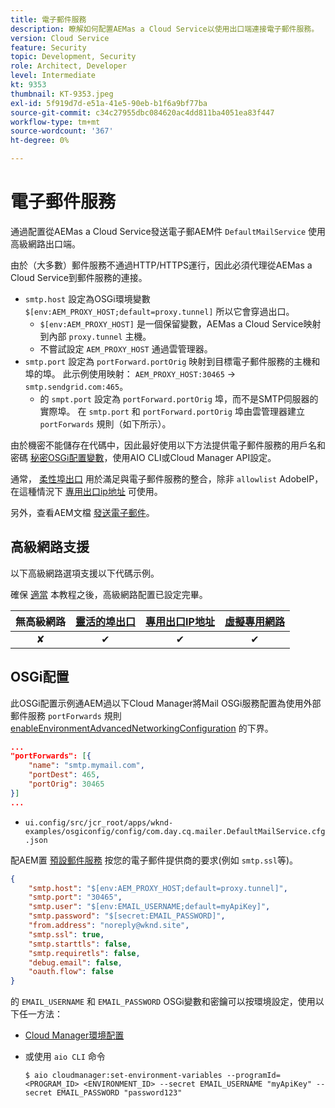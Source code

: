 ```yaml
---
title: 電子郵件服務
description: 瞭解如何配置AEMas a Cloud Service以使用出口端連接電子郵件服務。
version: Cloud Service
feature: Security
topic: Development, Security
role: Architect, Developer
level: Intermediate
kt: 9353
thumbnail: KT-9353.jpeg
exl-id: 5f919d7d-e51a-41e5-90eb-b1f6a9bf77ba
source-git-commit: c34c27955dbc084620ac4dd811ba4051ea83f447
workflow-type: tm+mt
source-wordcount: '367'
ht-degree: 0%

---
```


# 電子郵件服務

通過配置從AEMas a Cloud Service發送電子郵AEM件 `DefaultMailService` 使用高級網路出口端。

由於（大多數）郵件服務不通過HTTP/HTTPS運行，因此必須代理從AEMas a Cloud Service到郵件服務的連接。

+ `smtp.host` 設定為OSGi環境變數 `$[env:AEM_PROXY_HOST;default=proxy.tunnel]` 所以它會穿過出口。
   + `$[env:AEM_PROXY_HOST]` 是一個保留變數，AEMas a Cloud Service映射到內部 `proxy.tunnel` 主機。
   + 不嘗試設定 `AEM_PROXY_HOST` 通過雲管理器。
+ `smtp.port` 設定為 `portForward.portOrig` 映射到目標電子郵件服務的主機和埠的埠。 此示例使用映射： `AEM_PROXY_HOST:30465` → `smtp.sendgrid.com:465`。
   + 的 `smpt.port` 設定為 `portForward.portOrig` 埠，而不是SMTP伺服器的實際埠。 在 `smtp.port` 和 `portForward.portOrig` 埠由雲管理器建立 `portForwards` 規則（如下所示）。

由於機密不能儲存在代碼中，因此最好使用以下方法提供電子郵件服務的用戶名和密碼 [秘密OSGi配置變數](https://experienceleague.adobe.com/docs/experience-manager-cloud-service/implementing/deploying/configuring-osgi.html#secret-configuration-values)，使用AIO CLI或Cloud Manager API設定。

通常， [柔性埠出口](../flexible-port-egress.md) 用於滿足與電子郵件服務的整合，除非 `allowlist` AdobeIP，在這種情況下 [專用出口ip地址](../dedicated-egress-ip-address.md) 可使用。

另外，查看AEM文檔 [發送電子郵件](https://experienceleague.adobe.com/docs/experience-manager-cloud-service/content/implementing/developing/development-guidelines.html#sending-email)。

## 高級網路支援

以下高級網路選項支援以下代碼示例。

確保 [適當](../advanced-networking.md#advanced-networking) 本教程之後，高級網路配置已設定完畢。

| 無高級網路 | [靈活的埠出口](../flexible-port-egress.md) | [專用出口IP地址](../dedicated-egress-ip-address.md) | [虛擬專用網路](../vpn.md) |
|:-----:|:-----:|:------:|:---------:|
| ✘ | ✔ | ✔ | ✔ |

## OSGi配置

此OSGi配置示例通AEM過以下Cloud Manager將Mail OSGi服務配置為使用外部郵件服務 `portForwards` 規則 [enableEnvironmentAdvancedNetworkingConfiguration](https://www.adobe.io/experience-cloud/cloud-manager/reference/api/#operation/enableEnvironmentAdvancedNetworkingConfiguration) 的下界。

```json
...
"portForwards": [{
    "name": "smtp.mymail.com",
    "portDest": 465,
    "portOrig": 30465
}]
...
```

+ `ui.config/src/jcr_root/apps/wknd-examples/osgiconfig/config/com.day.cq.mailer.DefaultMailService.cfg.json`

配AEM置 [預設郵件服務](https://experienceleague.adobe.com/docs/experience-manager-cloud-service/content/implementing/developing/development-guidelines.html#sending-email) 按您的電子郵件提供商的要求(例如 `smtp.ssl`等)。

```json
{
    "smtp.host": "$[env:AEM_PROXY_HOST;default=proxy.tunnel]",
    "smtp.port": "30465",
    "smtp.user": "$[env:EMAIL_USERNAME;default=myApiKey]",
    "smtp.password": "$[secret:EMAIL_PASSWORD]",
    "from.address": "noreply@wknd.site",
    "smtp.ssl": true,
    "smtp.starttls": false, 
    "smtp.requiretls": false,
    "debug.email": false,
    "oauth.flow": false
}
```

的 `EMAIL_USERNAME` 和 `EMAIL_PASSWORD` OSGi變數和密鑰可以按環境設定，使用以下任一方法：

+ [Cloud Manager環境配置](https://experienceleague.adobe.com/docs/experience-manager-cloud-service/content/implementing/using-cloud-manager/environment-variables.html)
+ 或使用 `aio CLI` 命令

   ```shell
   $ aio cloudmanager:set-environment-variables --programId=<PROGRAM_ID> <ENVIRONMENT_ID> --secret EMAIL_USERNAME "myApiKey" --secret EMAIL_PASSWORD "password123"
   ```
